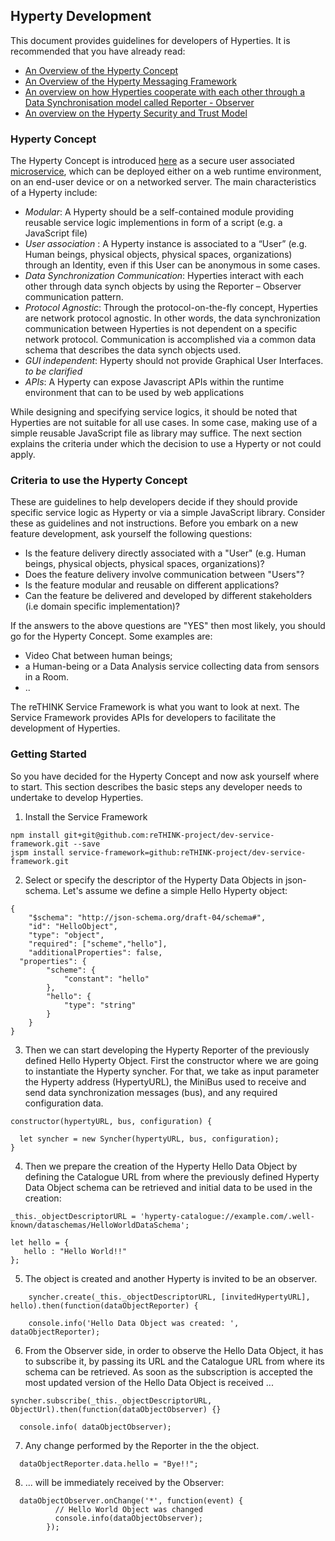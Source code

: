 Hyperty Development
-------------------

This document provides guidelines for developers of Hyperties. It is recommended that you have already read:

-	[An Overview of the Hyperty Concept](hyperty.md)
-	[An Overview of the Hyperty Messaging Framework](hyperty-messaging-framework.md)
-	[An overview on how Hyperties cooperate with each other through a Data Synchronisation model called Reporter - Observer](p2p-data-sync.md)
-	[An overview on the Hyperty Security and Trust Model](hyperty-trust.md)

### Hyperty Concept

The Hyperty Concept is introduced [here](hyperty.md) as a secure user associated [microservice](http://martinfowler.com/articles/microservices.html), which can be deployed either on a web runtime environment, on an end-user device or on a networked server. The main characteristics of a Hyperty include:

-	*Modular*: A Hyperty should be a self-contained module providing reusable service logic implementions in form of a script (e.g. a JavaScript file)
-	*User association* : A Hyperty instance is associated to a “User” (e.g. Human beings, physical objects, physical spaces, organizations) through an Identity, even if this User can be anonymous in some cases.
-	*Data Synchronization Communication*: Hyperties interact with each other through data synch objects by using the Reporter – Observer communication pattern.
-	*Protocol Agnostic*: Through the protocol-on-the-fly concept, Hyperties are network protocol agnostic. In other words, the data synchronization communication between Hyperties is not dependent on a specific network protocol. Communication is accomplished via a common data schema that describes the data synch objects used.
-	*GUI independent*: Hyperty should not provide Graphical User Interfaces. *to be clarified*
-	*APIs*: A Hyperty can expose Javascript APIs within the runtime environment that can to be used by web applications

While designing and specifying service logics, it should be noted that Hyperties are not suitable for all use cases. In some case, making use of a simple reusable JavaScript file as library may suffice. The next section explains the criteria under which the decision to use a Hyperty or not could apply.

### Criteria to use the Hyperty Concept

These are guidelines to help developers decide if they should provide specific service logic as Hyperty or via a simple JavaScript library. Consider these as guidelines and not instructions. Before you embark on a new feature development, ask yourself the following questions:

* Is the feature delivery directly associated with a "User" (e.g. Human beings, physical objects, physical spaces, organizations)?
* Does the feature delivery involve communication between "Users"?
* Is the feature modular and reusable on different applications?
* Can the feature be delivered and developed by different stakeholders (i.e domain specific implementation)?

If the answers to the above questions are "YES" then most likely, you should go for the Hyperty Concept. Some examples are:

* Video Chat between human beings;
* a Human-being or a Data Analysis service collecting data from sensors in a Room.
* ..


The reTHINK Service Framework is what you want to look at next. The Service Framework provides APIs for developers to facilitate the development of Hyperties.

### Getting Started

So you have decided for the Hyperty Concept and now ask yourself where to start. This section describes the basic steps any developer needs to undertake to develop Hyperties.

1) Install the Service Framework

```
npm install git+git@github.com:reTHINK-project/dev-service-framework.git --save
jspm install service-framework=github:reTHINK-project/dev-service-framework.git
```


2) Select or specify the descriptor of the Hyperty Data Objects in json-schema. Let's assume we define a simple Hello Hyperty object:

```
{
	"$schema": "http://json-schema.org/draft-04/schema#",
	"id": "HelloObject",
	"type": "object",
	"required": ["scheme","hello"],
	"additionalProperties": false,
  "properties": {
		"scheme": {
			"constant": "hello"
		},
		"hello": {
			"type": "string"
		}
	}
}
```

3) Then we can start developing the Hyperty Reporter of the previously defined Hello Hyperty Object. First the constructor where we are going to instantiate the Hyperty syncher. For that, we take as input parameter the Hyperty address (HypertyURL), the MiniBus used to receive and send data synchronization messages (bus), and any required configuration data.

```
constructor(hypertyURL, bus, configuration) {

  let syncher = new Syncher(hypertyURL, bus, configuration);
}
```

4) Then we prepare the creation of the Hyperty Hello Data Object by defining the Catalogue URL from where the previously defined Hyperty Data Object schema can be retrieved and initial data to be used in the creation:


```
_this._objectDescriptorURL = 'hyperty-catalogue://example.com/.well-known/dataschemas/HelloWorldDataSchema';

let hello = {
   hello : "Hello World!!"
};
```

5) The object is created and another Hyperty is invited to be an observer.

```
    syncher.create(_this._objectDescriptorURL, [invitedHypertyURL], hello).then(function(dataObjectReporter) {

    console.info('Hello Data Object was created: ', dataObjectReporter);
```

6) From the Observer side, in order to observe the Hello Data Object, it has to subscribe it, by passing its URL and the Catalogue URL from where its schema can be retrieved. As soon as the subscription is accepted the most updated version of the Hello Data Object is received ...

```
syncher.subscribe(_this._objectDescriptorURL, ObjectUrl).then(function(dataObjectObserver) {}

  console.info( dataObjectObserver);

```


7) Any change performed by the Reporter in the the object.

```
  dataObjectReporter.data.hello = "Bye!!";
```


8) ... will be immediately received by the Observer:

```
  dataObjectObserver.onChange('*', function(event) {
          // Hello World Object was changed
          console.info(dataObjectObserver);
        });
```
